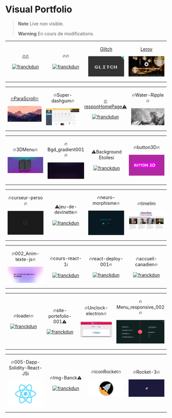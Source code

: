 # Visual Portfolio

> **Note**
> Live non visible.
> 
> **Warning**
> En cours de modifications.

<!-- presentation -->
<div align="center">
  <table>
	<tr>  
	   <td width="25%">
		<p align="center"><a href="#" target="_blank" rel="noreferrer">🔥🔥</a></p>
        	<p align="center">
        	<a href="#" target="_blank" rel="noreferrer"> 
       		<img align="center" src="#" alt="franckdun" /></a> </p>		
	   </td>
	   <td width="25%">
        	<p align="center">🔥🔥</p>
        	<p align="center">
        	<a href="#" target="_blank" rel="noreferrer"> 
       		<img align="center" src="#" alt="franckdun" /></a> </p>		   
	   </td>       
	   <td width="25%">
		<p align="center"><a href="https://github.com/franckdun/Glitch" target="_blank" rel="noreferrer">Glitch</a</p>
        	<p align="center">
        	<a href="https://franckdun.github.io/Glitch/" target="_blank" rel="noreferrer"> 
       		<img align="center" src="https://github.com/franckdun/Glitch/blob/main/img/readme1.PNG" alt="franckdun" /></a> </p>		
	   </td>     
     	   <td width="25%">
		<p align="center"><a href="https://github.com/franckdun/leroy" target="_blank" rel="noreferrer">Leroy</a</p>
        	<p align="center">
        	<a href="https://franckdun.github.io/leroy/" target="_blank" rel="noreferrer"> 
      		<img align="center" src="https://github.com/franckdun/leroy/blob/main/img/readme.PNG" alt="franckdun" /></a> </p>		   
	   </td>      
	 </tr>
 </table>
</div>
<div align="center">
  <table>
	<tr>  
	   <td width="25%">
		<p align="center"><a href="https://github.com/franckdun/ParaScroll" target="_blank" rel="noreferrer">🔥ParaScroll🔥</a></p>
        	<p align="center">
        	<a href="https://franckdun.github.io/ParaScroll/" target="_blank" rel="noreferrer"> 
       		<img align="center" src="https://github.com/franckdun/ParaScroll/blob/main/img/readme.PNG" alt="franckdun" /></a> </p>		
	   </td>
	   <td width="25%">
        	<p align="center">🔥Super-dashgum🔥</p>
        	<p align="center">
        	<a href="https://franckdun.github.io/Super-dashgum/" target="_blank" rel="noreferrer"> 
       		<img align="center" src="https://github.com/franckdun/Super-dashgum/blob/main/readme.PNG" alt="franckdun" /></a> </p>		   
	   </td>       
	   <td width="25%">
		<p align="center"><a href="https://github.com/franckdun/responHomePage" target="_blank" rel="noreferrer">🔥responHomePage⚠️</a</p>
        	<p align="center">
        	<a href="https://franckdun.github.io/responHomePage/" target="_blank" rel="noreferrer"> 
       		<img align="center" src="https://github.com/franckdun/responHomePage/blob/main/img/readme.PNG" alt="franckdun" /></a> </p>		
	   </td>     
     	   <td width="25%">
        	<p align="center">🔥Water-Ripple🔥</p>
        	<p align="center">
        	<a href="https://franckdun.github.io/water-Ripple" target="_blank" rel="noreferrer"> 
      		<img align="center" src="https://github.com/franckdun/water-Ripple/blob/main/img/readme.PNG" alt="franckdun" /></a> </p>		   
	   </td>      
	 </tr>
 </table>
</div>
<div align="center">
  <table>
	<tr>  
	   <td width="25%">
		<p align="center">🔥3DMenu🔥</p>
        	<p align="center">
        	<a href="https://franckdun.github.io/3DMenu/" target="_blank" rel="noreferrer"> 
       		<img align="center" src="https://github.com/franckdun/3DMenu/blob/main/img/readme01.PNG" alt="franckdun" /></a> </p>		
	   </td>
	   <td width="25%">
        	<p align="center">🔥Bgd_gradient001🔥</p>
        	<p align="center">
        	<a href="https://franckdun.github.io/Bgd_gradient001/" target="_blank" rel="noreferrer"> 
       		<img align="center" src="https://github.com/franckdun/Bgd_gradient001/blob/main/img/readme.PNG" alt="franckdun" /></a> </p>		   
	   </td>       
	   <td width="25%">
		<p align="center">⚠️Background Etoilesℹ️</p>
        	<p align="center">
        	<a href="https://franckdun.github.io/BackgroundEtoiles/" target="_blank" rel="noreferrer"> 
       		<img align="center" src="https://github.com/franckdun/Bgd_Etoiles/blob/main/src/img/stars.png" alt="franckdun" /></a> </p>	   
	   </td>     
     	   <td width="25%">
        	<p align="center">🔥button3D🔥</p>
        	<p align="center">
        	<a href="https://franckdun.github.io/button3DcodePen/" target="_blank" rel="noreferrer"> 
      		<img align="center" src="https://github.com/franckdun/button3DcodePen/blob/main/src/button3d02.PNG" alt="franckdun" /></a> </p>		   
	   </td>      
	 </tr>
 </table>
</div>
<div align="center">
  <table>
	<tr>  
	   <td width="25%">
		<p align="center">🔥curseur-perso🔥</p>
        	<p align="center">
        	<a href="https://franckdun.github.io/curseur-perso/" target="_blank" rel="noreferrer"> 
       		<img align="center" src="https://github.com/franckdun/curseur-perso/blob/main/src/Curseur-pointeur.PNG" alt="franckdun" /></a> </p>		
	   </td>
	   <td width="25%">
        	<p align="center">⚠️jeu-de-devinette🔥</p>
        	<p align="center">
        	<a href="https://franckdun.github.io/jeu-de-devinette/" target="_blank" rel="noreferrer"> 
       		<img align="center" src="https://user-images.githubusercontent.com/40036047/168306592-3b653d14-901c-4d0d-8cb3-957937ae6284.PNG" alt="franckdun" /></a> </p>		   
	   </td>       
	   <td width="25%">
		<p align="center">🔥neuro-morphisme🔥</p>
        	<p align="center">
        	<a href="https://franckdun.github.io/neuro-morphisme" rel="noreferrer"> 
       		<img align="center" src="https://github.com/franckdun/neuro-morphisme/blob/main/src/css/bouton.PNG" alt="franckdun" /></a> </p>		
	   </td>     
     	   <td width="25%">
        	<p align="center">🔥timelinℹ️</p>
        	<p align="center">
        	<a href="https://franckdun.github.io/timeline" target="_blank" rel="noreferrer"> 
      		<img align="center" src="https://github.com/franckdun/timeline/blob/main/img/Classiques.PNG" alt="franckdun" /></a> </p>	   
	   </td>      
	 </tr>
 </table>
</div>
<div align="center">
  <table>
	<tr>  
	   <td width="25%">
		<p align="center">🔥002_Anim-texte-js🔥</p>
        	<p align="center">
        	<a href="https://franckdun.github.io/002_Anim-texte-js/" target="_blank" rel="noreferrer"> 
       		<img align="center" src="https://github.com/franckdun/002_Anim-texte-js/blob/main/img/AnimReact.PNG" alt="franckdun" /></a> </p>	
	   </td>
	   <td width="25%">
        	<p align="center">🔥cours-react-1ℹ️</p>
        	<p align="center">
        	<a href="https://github.com/franckdun/cours-react-1" target="_blank" rel="noreferrer"> 
       		<img align="center" src="https://user-images.githubusercontent.com/40036047/169093863-fbe8a43c-ae11-4d0e-8a8a-36a230efc3ec.PNG" alt="franckdun" /></a> </p>		   
	   </td>       
	   <td width="25%">
		<p align="center">🔥react-deploy-001🔥</p>
        	<p align="center">
        	<a href="https://franckdun.github.io/react-deploy-001/" target="_blank" rel="noreferrer"> 
       		<img align="center" src="https://github.com/franckdun/react-deploy-001/blob/main/src/antonio.gif" alt="franckdun" /></a> </p>		
	   </td>     
     	   <td width="25%">
        	<p align="center">🔥accueil-canadien🔥</p>
        	<p align="center">
        	<a href="https://franckdun.github.io/accueil-canadien/" target="_blank" rel="noreferrer"> 
      		<img align="center" src="https://user-images.githubusercontent.com/40036047/167667895-54ec707c-0681-4096-83df-7f92346f0b4b.PNG" alt="franckdun" /></a> </p>		   
	   </td>      
	 </tr>
 </table>
</div>
<div align="center">
  <table>
	<tr>  
	   <td width="25%">
		<p align="center">🔥loader🔥</p>
        	<p align="center">
        	<a href="https://franckdun.github.io/loader_001/ " target="_blank" rel="noreferrer"> 
       		<img align="center" src="https://user-images.githubusercontent.com/40036047/167878838-b5ff0516-fa29-466d-a143-e93d887faa30.PNG" alt="franckdun" /></a> </p>	
	   </td>
	   <td width="25%">
        	<p align="center">🔥site-portefolio-001⚠️</p>
        	<p align="center">
        	<a href="https://github.com/franckdun/cours-react-1" target="_blank" rel="noreferrer"> 
       		<img align="center" src="https://user-images.githubusercontent.com/40036047/168304238-b2a6d872-a31e-452d-aeb4-825a26ff0b95.PNG" alt="franckdun" /></a> </p>		   
	   </td>       
	   <td width="25%">
		<p align="center">🔥Unclock-electron🔥</p>
        	<p align="center">
        	<a href="https://franckdun.github.io/Unclock-electron/" target="_blank" rel="noreferrer"> 
       		<img align="center" src="https://github.com/ezralopez/unclock-electron/raw/master/assets/demo.gif "Unclock Demo" alt="franckdun" /></a> </p>
	   </td>     
     	   <td width="25%">
        	<p align="center">🔥Menu_responsive_002🔥</p>
        	<p align="center">
        	<a href="https://franckdun.github.io/Menu_responsive_002" target="_blank" rel="noreferrer"> 
      		<img align="center" src="https://github.com/franckdun/Menu_responsive_002/blob/main/img/readme.PNG" alt="franckdun" /></a> </p>		   
	   </td>      
	 </tr>
 </table>
</div>
<div align="center">
  <table>
	<tr>  
	   <td width="25%">
		<p align="center">🔥005-Dapp-Solidity-React-JSℹ️</p>
        	<p align="center">
        	<a href="https://github.com/franckdun/005-Dapp-Solidity-React-JS" target="_blank" rel="noreferrer"> 
       		<img align="center" src="https://github.com/franckdun/005-Dapp-Solidity-React-JS/blob/main/react-app/src/logo.svg" alt="franckdun" /></a> </p>	
	   </td>
	   <td width="25%">
        	<p align="center">🔥Img-Banck⚠️</p>
        	<p align="center">
        	<a href="https://github.com/franckdun/Img-Banck" target="_blank" rel="noreferrer"> 
       		<img align="center" src="https://github.com/franckdun/Img-Banck/blob/main/img/gipcat.gif" alt="franckdun" /></a> </p>		   
	   </td>       
	   <td width="25%">
		<p align="center">🔥iconRocket🔥</p>
        	<p align="center">
        	<a href="https://github.com/franckdun/iconRocket" target="_blank" rel="noreferrer"> 
       		<img align="center" src="https://github.com/franckdun/iconRocket/blob/main/img/readme.PNG" alt="franckdun" /></a> </p>
	   </td>     
     	   <td width="25%">
        	<p align="center">🔥Rocket-3🔥</p>
        	<p align="center">
        	<a href="https://github.com/franckdun/Rocket-3" target="_blank" rel="noreferrer"> 
      		<img align="center" src="https://github.com/franckdun/Rocket-3/blob/main/img/readme.PNG" alt="franckdun" /></a> </p>		   
	   </td>      
	 </tr>
 </table>
</div>






